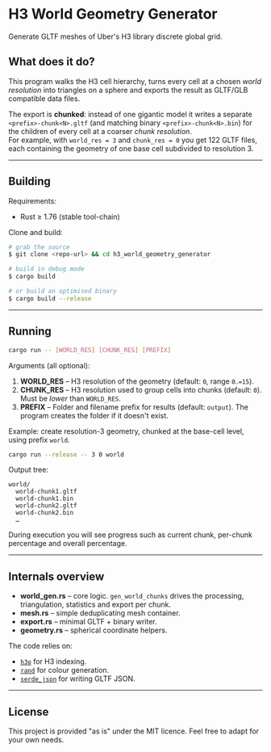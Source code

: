 # H3 World Geometry Generator

Generate GLTF meshes of Uber's H3 library discrete global grid.

## What does it do?
This program walks the H3 cell hierarchy, turns every cell at a chosen *world resolution* into triangles on a sphere and exports the result as GLTF/GLB compatible data files.

The export is **chunked**: instead of one gigantic model it writes a separate `<prefix>-chunk<N>.gltf` (and matching binary `<prefix>-chunk<N>.bin`) for the children of every cell at a coarser *chunk resolution*.  
For example, with `world_res = 3` and `chunk_res = 0` you get 122 GLTF files, each containing the geometry of one base cell subdivided to resolution 3.

---

## Building
Requirements:
* Rust ≥ 1.76 (stable tool-chain)

Clone and build:
```bash
# grab the source
$ git clone <repo-url> && cd h3_world_geometry_generator

# build in debug mode
$ cargo build

# or build an optimised binary
$ cargo build --release
```

---

## Running
```bash
cargo run -- [WORLD_RES] [CHUNK_RES] [PREFIX]
```
Arguments (all optional):
1. **WORLD_RES** – H3 resolution of the geometry (default: `0`, range `0‥=15`).
2. **CHUNK_RES** – H3 resolution used to group cells into chunks (default: `0`). Must be *lower* than `WORLD_RES`.
3. **PREFIX** – Folder and filename prefix for results (default: `output`). The program creates the folder if it doesn't exist.

Example: create resolution-3 geometry, chunked at the base-cell level, using prefix `world`.
```bash
cargo run --release -- 3 0 world
```
Output tree:
```
world/
  world-chunk1.gltf
  world-chunk1.bin
  world-chunk2.gltf
  world-chunk2.bin
  …
```

During execution you will see progress such as current chunk, per-chunk percentage and overall percentage.

---

## Internals overview
* **world_gen.rs** – core logic.  `gen_world_chunks` drives the processing, triangulation, statistics and export per chunk.
* **mesh.rs** – simple deduplicating mesh container.
* **export.rs** – minimal GLTF + binary writer.
* **geometry.rs** – spherical coordinate helpers.

The code relies on:
* [`h3o`](https://crates.io/crates/h3o) for H3 indexing.
* [`rand`](https://crates.io/crates/rand`) for colour generation.
* [`serde_json`](https://crates.io/crates/serde_json`) for writing GLTF JSON.

---

## License
This project is provided "as is" under the MIT licence. Feel free to adapt for your own needs.
